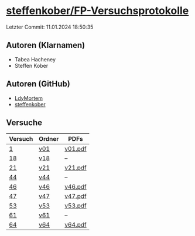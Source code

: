# [steffenkober/FP-Versuchsprotokolle](https://github.com/steffenkober/FP-Versuchsprotokolle)

Letzter Commit: 11.01.2024 18:50:35

## Autoren (Klarnamen)
- Tabea Hacheney
- Steffen Kober

## Autoren (GitHub)
- [LdyMortem](https://github.com/LdyMortem)
- [steffenkober](https://github.com/steffenkober)

## Versuche

|       Versuch        |                                  Ordner                                  |                                                               PDFs                                                                |
|----------------------|--------------------------------------------------------------------------|-----------------------------------------------------------------------------------------------------------------------------------|
|[1](../../versuch/1)  |[v01](https://github.com/steffenkober/FP-Versuchsprotokolle/tree/main/v01)|[v01.pdf](https://docs.google.com/viewer?url=https://raw.githubusercontent.com/steffenkober/FP-Versuchsprotokolle/main/v01/v01.pdf)|
|[18](../../versuch/18)|[v18](https://github.com/steffenkober/FP-Versuchsprotokolle/tree/main/v18)|–                                                                                                                                  |
|[21](../../versuch/21)|[v21](https://github.com/steffenkober/FP-Versuchsprotokolle/tree/main/v21)|[v21.pdf](https://docs.google.com/viewer?url=https://raw.githubusercontent.com/steffenkober/FP-Versuchsprotokolle/main/v21/v21.pdf)|
|[44](../../versuch/44)|[v44](https://github.com/steffenkober/FP-Versuchsprotokolle/tree/main/v44)|–                                                                                                                                  |
|[46](../../versuch/46)|[v46](https://github.com/steffenkober/FP-Versuchsprotokolle/tree/main/v46)|[v46.pdf](https://docs.google.com/viewer?url=https://raw.githubusercontent.com/steffenkober/FP-Versuchsprotokolle/main/v46/v46.pdf)|
|[47](../../versuch/47)|[v47](https://github.com/steffenkober/FP-Versuchsprotokolle/tree/main/v47)|[v47.pdf](https://docs.google.com/viewer?url=https://raw.githubusercontent.com/steffenkober/FP-Versuchsprotokolle/main/v47/v47.pdf)|
|[53](../../versuch/53)|[v53](https://github.com/steffenkober/FP-Versuchsprotokolle/tree/main/v53)|[v53.pdf](https://docs.google.com/viewer?url=https://raw.githubusercontent.com/steffenkober/FP-Versuchsprotokolle/main/v53/v53.pdf)|
|[61](../../versuch/61)|[v61](https://github.com/steffenkober/FP-Versuchsprotokolle/tree/main/v61)|–                                                                                                                                  |
|[64](../../versuch/64)|[v64](https://github.com/steffenkober/FP-Versuchsprotokolle/tree/main/v64)|[v64.pdf](https://docs.google.com/viewer?url=https://raw.githubusercontent.com/steffenkober/FP-Versuchsprotokolle/main/v64/v64.pdf)|
